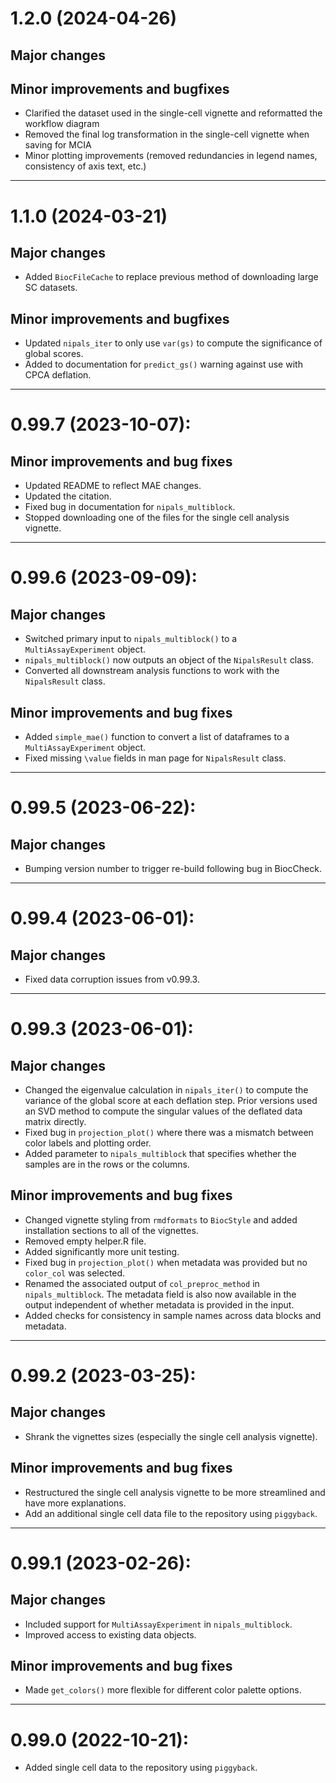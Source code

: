 # 1.2.0 (2024-04-26)

## Major changes

## Minor improvements and bugfixes
* Clarified the dataset used in the single-cell vignette and reformatted the workflow diagram
* Removed the final log transformation in the single-cell vignette when saving for MCIA
* Minor plotting improvements (removed redundancies in legend names, consistency of axis text, etc.)

---

# 1.1.0 (2024-03-21)

## Major changes
* Added `BiocFileCache` to replace previous method of downloading large SC datasets. 

## Minor improvements and bugfixes
* Updated `nipals_iter` to only use `var(gs)` to compute the significance of global scores.
* Added to documentation for `predict_gs()` warning against use with CPCA deflation. 

---

# 0.99.7 (2023-10-07):

## Minor improvements and bug fixes

* Updated README to reflect MAE changes.
* Updated the citation. 
* Fixed bug in documentation for `nipals_multiblock`.
* Stopped downloading one of the files for the single cell analysis vignette.

---

# 0.99.6 (2023-09-09):

## Major changes

* Switched primary input to `nipals_multiblock()` to a `MultiAssayExperiment` object.
* `nipals_multiblock()` now outputs an object of the `NipalsResult` class.
* Converted all downstream analysis functions to work with the `NipalsResult` class.

## Minor improvements and bug fixes

* Added `simple_mae()` function to convert a list of dataframes to a `MultiAssayExperiment` object.
* Fixed missing `\value` fields in man page for `NipalsResult` class. 

---

# 0.99.5 (2023-06-22):

## Major changes

* Bumping version number to trigger re-build following bug in BiocCheck.

---

# 0.99.4 (2023-06-01):

## Major changes

* Fixed data corruption issues from v0.99.3.

---

# 0.99.3 (2023-06-01):

## Major changes

* Changed the eigenvalue calculation in `nipals_iter()` to compute the variance of the global score at each deflation step. Prior versions used an SVD method to compute the singular values of the deflated data matrix directly.  
* Fixed bug in `projection_plot()` where there was a mismatch between color labels and plotting order.
* Added parameter to `nipals_multiblock` that specifies whether the samples are in the rows or the columns.

## Minor improvements and bug fixes

* Changed vignette styling from `rmdformats` to `BiocStyle` and added installation sections to all of the vignettes.
* Removed empty helper.R file.
* Added significantly more unit testing.
* Fixed bug in `projection_plot()` when metadata was provided but no `color_col` was selected.
* Renamed the associated output of `col_preproc_method` in `nipals_multiblock`. The metadata field is also now available in the output independent of whether metadata is provided in the input.
* Added checks for consistency in sample names across data blocks and metadata. 

---

# 0.99.2 (2023-03-25):

## Major changes

* Shrank the vignettes sizes (especially the single cell analysis vignette).

## Minor improvements and bug fixes

* Restructured the single cell analysis vignette to be more streamlined and have more explanations.
* Add an additional single cell data file to the repository using `piggyback`.

---

# 0.99.1 (2023-02-26):

## Major changes

* Included support for `MultiAssayExperiment` in `nipals_multiblock`.
* Improved access to existing data objects.

## Minor improvements and bug fixes

* Made `get_colors()` more flexible for different color palette options.

---

# 0.99.0 (2022-10-21):

* Added single cell data to the repository using `piggyback`.
